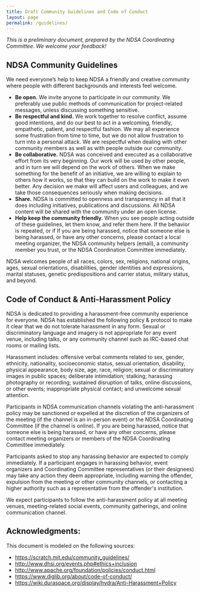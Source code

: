 ```yaml
---
title: Draft Community Guidelines and Code of Conduct
layout: page
permalink: /guidelines/
---
```


*This is a preliminary document, prepared by the NDSA Coordinating Committee. We welcome your feedback!*

## NDSA Community Guidelines

We need everyone’s help to keep NDSA a friendly and creative community where people with different backgrounds and interests feel welcome.

- **Be open.** We invite anyone to participate in our community. We preferably use public methods of communication for project-related messages, unless discussing something sensitive.
- **Be respectful and kind.** We work together to resolve conflict, assume good intentions, and do our best to act in a welcoming, friendly, empathetic, patient, and respectful fashion. We may all experience some frustration from time to time, but we do not allow frustration to turn into a personal attack. We are respectful when dealing with other community members as well as with people outside our community.
- **Be collaborative.** NDSA was conceived and executed as a collaborative effort from its very beginning. Our work will be used by other people, and in turn we will depend on the work of others. When we make something for the benefit of an initiative, we are willing to explain to others how it works, so that they can build on the work to make it even better. Any decision we make will affect users and colleagues, and we take those consequences seriously when making decisions.
- **Share.**  NDSA is committed to openness and transparency in all that it does including initiatives, publications and discussions. All NDSA content will be shared with the community under an open license.  
- **Help keep the community friendly.** When you see people acting outside of these guidelines, let them know, and refer them here. If the behavior is repeated, or if If you are being harassed, notice that someone else is being harassed, or have any other concerns, please contact a local meeting organizer, the NDSA community helpers (email), a community member you trust, or the NDSA Coordination Committee immediately.

NDSA welcomes people of all races, colors, sex, religions, national origins, ages, sexual orientations, disabilities, gender identities and expressions, marital statuses, genetic predispositions and carrier status, military status, and beyond.

## Code of Conduct & Anti-Harassment Policy

NDSA is dedicated to providing a harassment-free community experience for everyone. NDSA has established the following policy & protocol to make it clear that we do not tolerate harassment in any form. Sexual or discriminatory language and imagery is not appropriate for any event venue, including talks, or any community channel such as IRC-based chat rooms or mailing lists.


Harassment includes: offensive verbal comments related to sex, gender, ethnicity, nationality, socioeconomic status, sexual orientation, disability, physical appearance, body size, age, race, religion; sexual or discriminatory images in public spaces; deliberate intimidation; stalking; harassing photography or recording; sustained disruption of talks, online discussions, or other events; inappropriate physical contact; and unwelcome sexual attention.


Participants in NDSA communication channels violating the anti-harassment policy may be sanctioned or expelled at the discretion of the organizers of the meeting (if the channel is an in-person event) or the NDSA Coordinating Committee (if the channel is online). If you are being harassed, notice that someone else is being harassed, or have any other concerns, please contact meeting organizers or members of the NDSA Coordinating Committee immediately.

Participants asked to stop any harassing behavior are expected to comply immediately.
If a participant engages in harassing behavior, event organizers and Coordinating Committee representatives (or their designees) may take any action they deem appropriate, including warning the offender, expulsion from the meeting or other community channels, or contacting a higher authority such as a representative from the offender's institution.

We expect participants to follow the anti-harassment policy at all meeting venues, meeting-related social events, community gatherings, and online communication channel.

## Acknowledgments:


This document is modeled on the following sources:
- https://scratch.mit.edu/community_guidelines/
- http://www.dhsi.org/events.php#ethics+inclusion
- http://www.apache.org/foundation/policies/conduct.html
- https://www.diglib.org/about/code-of-conduct/
- https://wiki.duraspace.org/display/hydra/Anti-Harassment+Policy
